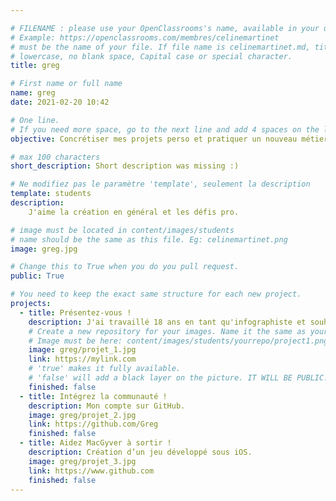 ```yaml
---

# FILENAME : please use your OpenClassrooms's name, available in your url.
# Example: https://openclassrooms.com/membres/celinemartinet
# must be the name of your file. If file name is celinemartinet.md, title is celinemartinet.
# lowercase, no blank space, Capital case or special character.
title: greg

# First name or full name
name: greg
date: 2021-02-20 10:42

# One line.
# If you need more space, go to the next line and add 4 spaces on the left, as in 'description'.
objective: Concrétiser mes projets perso et pratiquer un nouveau métier dans le digital.

# max 100 characters
short_description: Short description was missing :)

# Ne modifiez pas le paramètre 'template', seulement la description
template: students
description:
    J'aime la création en général et les défis pro.

# image must be located in content/images/students
# name should be the same as this file. Eg: celinemartinet.png
image: greg.jpg

# Change this to True when you do you pull request.
public: True

# You need to keep the exact same structure for each new project.
projects:
  - title: Présentez-vous !
    description: J'ai travaillé 18 ans en tant qu'infographiste et souhaite rajouter le développement à mon arc.
    # Create a new repository for your images. Name it the same as your nickname and profile picture.
    # Image must be here: content/images/students/yourrepo/project1.png
    image: greg/projet_1.jpg
    link: https://mylink.com
    # 'true' makes it fully available.
    # 'false' will add a black layer on the picture. IT WILL BE PUBLIC!
    finished: false
  - title: Intégrez la communauté !
    description: Mon compte sur GitHub. 
    image: greg/projet_2.jpg
    link: https://github.com/Greg
    finished: false
  - title: Aidez MacGyver à sortir !
    description: Création d’un jeu développé sous iOS.
    image: greg/projet_3.jpg
    link: https://www.github.com
    finished: false
---
```

